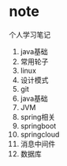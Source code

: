 # note
个人学习笔记
1. java基础
2. 常用轮子
3. linux
4. 设计模式
5. git
6. java基础
7. JVM
8. spring相关
9. springboot
10. springcloud
11. 消息中间件
12. 数据库
